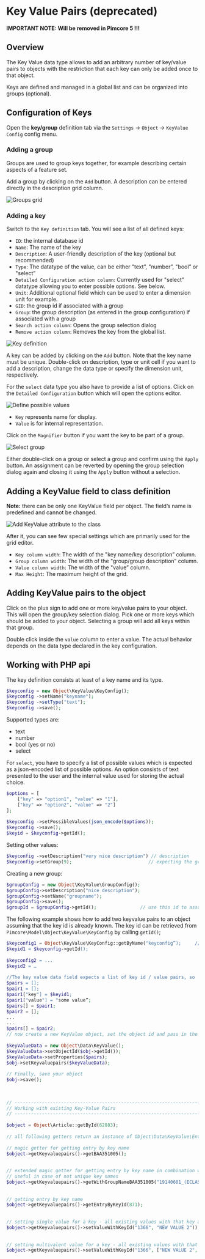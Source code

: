 # Key Value Pairs (deprecated)

**IMPORTANT NOTE: Will be removed in Pimcore 5 !!!** 

## Overview

The Key Value data type allows to add an arbitrary number of key/value pairs to objects with the restriction that each 
key can only be added once to that object.

Keys are defined and managed in a global list and can be organized into groups (optional).

## Configuration of Keys

Open the **key/group** definition tab via the `Settings` -> `Object` -> `KeyValue Config` config menu.

### Adding a group

Groups are used to group keys together, for example describing certain aspects of a feature set.

Add a group by clicking on the `Add` button. A description can be entered directly in the description grid column.

![Groups grid](../../../img/Objects_KeyValue_Groups.png)

### Adding a key

Switch to the `Key definition` tab. You will see a list of all defined keys:

* `ID`: the internal database id
* `Name`: The name of the key
* `Description`: A user-friendly description of the key (optional but recommended)
* `Type`: The datatype of the value, can be either "text”, "number”, "bool” or "select”
* `Detailed Configuration action column`: Currently used for "select” datatype allowing you to enter possible options. See below.
* `Unit`: Additional optional field which can be used to enter a dimension unit for example.
* `GID`: the group id if associated with a group
* `Group`: the group description (as entered in the group configuration) if associated with a group
* `Search action column`:  Opens the group selection dialog
* `Remove action column`: Removes the key from the global list.

![Key definition](../../../img/Objects_KeyValue_Keys.png)

A key can be added by clicking on the `Add` button. Note that the key name must be unique. 
Double-click on description, type or unit cell if you want to add a description, change the data type or specify 
the dimension unit, respectively.

For the `select` data type you also have to provide a list of options. Click on the `Detailed Configuration` 
button which will open the options editor.

![Define possible values](../../../img/Objects_KeyValue_Options.png)

* `Key` represents name for display.
* `Value` is for internal representation.



Click on the `Magnifier` button if you want the key to be part of a group.

![Select group](../../../img/Objects_KeyValue_SelectGroup.png)


Either double-click on a group or select a group and confirm using the `Apply` button. An assignment can be 
reverted by opening the group selection dialog again and closing it using the `Apply` button without a selection.


## Adding a KeyValue field to class definition

**Note:** there can be only one KeyValue field per object. The field’s name is predefined and cannot be changed.

![Add KeyValue attribute to the class](../../../img/Objects_KeyValue_AddToClass.png)

After it, you can see few special settings which are primarily used for the grid editor.

* `Key column width`: The width of the "key name/key description” column.
* `Group column width`: The width of the "group/group description” column.
* `Value column width`: The width of the "value” column.
* `Max Height`: The maximum height of the grid.


## Adding KeyValue pairs to the object

Click on the plus sign to add one or more key/value pairs to your object. This will open the group/key selection dialog. 
Pick one or more keys which should be added to your object. Selecting a group will add all keys within that group. 

Double click inside the `value` column to enter a value. The actual behavior depends on the data type declared 
in the key configuration.


## Working with PHP api
The key definition consists at least of a key name and its type.

```php
$keyconfig = new Object\KeyValue\KeyConfig();            
$keyconfig ->setName("keyname");
$keyconfig ->setType("text");
$keyconfig ->save();
```

Supported types are:
* text
* number
* bool (yes or no)
* select

For `select`, you have to specify a list of possible values which is expected as a json-encoded list of possible options.
An option consists of text presented to the user and the internal value used for storing the actual choice.

```php
$options = [
    ["key" => "option1", "value" => "1"],
    ["key" => "option2", "value" => "2"]
];
 
$keyconfig ->setPossibleValues(json_encode($options));
$keyconfig ->save();
$keyid = $keyconfig->getId();
```

Setting other values:

```php
$keyconfig ->setDescription("very nice description") // description
$keyconfig->setGroup(9);                            // expecting the group’s id
```

Creating a new group:
```php
$groupConfig = new Object\KeyValue\GroupConfig();
$groupConfig->setDescription("nice description");
$groupConfig->setName("groupname");
$groupConfig->save();
$groupId = $groupConfig->getId();                // use this id to associate a key with a group
```

The following example shows how to add two keyvalue pairs to an object assuming that the key id is already known. 
The key id can be retrieved from `Pimcore\Model\Object\KeyValue\KeyConfig` by calling `getId()`;

```php
$keyconfig1 = Object\KeyValue\KeyConfig::getByName("keyconfig”);     // look up the key config by name and retrieve the id
$keyid1 = $keyconfig->getId();
 
$keyconfig2 = ...
$keyid2 = …
 
//The key value data field expects a list of key id / value pairs, so ...
$pairs = [];
$pair1 = [];
$pair1["key"] = $keyid1;
$pair1["value"] = "some value”;
$pairs[] = $pair1;
$pair2 = [];
...
...
$pairs[] = $pair2;
// now create a new KeyValue object, set the object id and pass in the key/value pairs.
 
$keyValueData = new Object\Data\KeyValue();
$keyValueData->setObjectId($obj->getId());
$keyValueData->setProperties($pairs);
$obj->setKeyvaluepairs($keyValueData);
 
// Finally, save your object
$obj->save();
 
 
 
// -------------------------------------------------------------------------------------
// Working with existing Key-Value Pairs
// -------------------------------------------------------------------------------------
 
$object = Object\Article::getById(62883);
 
// all following getters return an instance of Object\Data\KeyValue\Entry
 
// magic getter for getting entry by key name
$object->getKeyvaluepairs()->getBAA351005();
 
 
// extended magic getter for getting entry by key name in combination with group name
// useful in case of not unique key names
$object->getKeyvaluepairs()->getWithGroupNameBAA351005("19140601_(ECLASS-6.0)");
 
 
// getting entry by key name
$object->getKeyvaluepairs()->getEntryByKeyId(871);
 
 
// setting single value for a key - all existing values with that key are removed
$object->getKeyvaluepairs()->setValueWithKeyId("1366", "NEW VALUE 2"));
 
 
// setting multivalent value for a key - all existing values with that key are removed
$object->getKeyvaluepairs()->setValueWithKeyId("1366", ["NEW VALUE 2", "NEW VALUE 3"]);
```